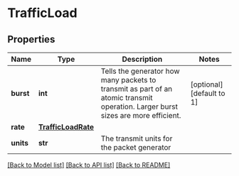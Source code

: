 # TrafficLoad

## Properties
Name | Type | Description | Notes
------------ | ------------- | ------------- | -------------
**burst** | **int** | Tells the generator how many packets to transmit as part of an atomic transmit operation. Larger burst sizes are more efficient.  | [optional] [default to 1]
**rate** | [**TrafficLoadRate**](TrafficLoadRate.md) |  | 
**units** | **str** | The transmit units for the packet generator | 

[[Back to Model list]](../README.md#documentation-for-models) [[Back to API list]](../README.md#documentation-for-api-endpoints) [[Back to README]](../README.md)


